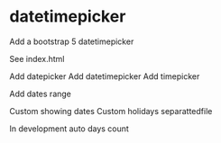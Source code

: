 # datetimepicker
Add a bootstrap 5 datetimepicker

See index.html


Add datepicker
Add datetimepicker
Add timepicker

Add dates range

Custom showing dates
Custom holidays separattedfile

In development auto days count
